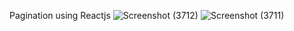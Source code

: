 Pagination using Reactjs
![Screenshot (3712)](https://github.com/aarthi2927/Pagination/assets/131766048/bc23413c-7087-4296-94b4-60105f789ca6)
![Screenshot (3711)](https://github.com/aarthi2927/Pagination/assets/131766048/92490777-edb7-4c1e-98d2-bd8cc4e72bf2)
